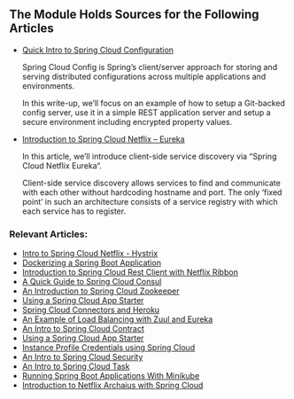 ## The Module Holds Sources for the Following Articles

- [Quick Intro to Spring Cloud Configuration](http://www.baeldung.com/spring-cloud-configuration)

   Spring Cloud Config is Spring’s client/server approach for storing and serving distributed configurations across multiple applications and environments.

   In this write-up, we’ll focus on an example of how to setup a Git-backed config server, use it in a simple REST application server and setup a secure environment including encrypted property values.

- [Introduction to Spring Cloud Netflix – Eureka](http://www.baeldung.com/spring-cloud-netflix-eureka)

  In this article, we’ll introduce client-side service discovery via “Spring Cloud Netflix Eureka“.

  Client-side service discovery allows services to find and communicate with each other without hardcoding hostname and port. The only ‘fixed point’ in such an architecture consists of a service registry with which each service has to register.

### Relevant Articles:
- [Intro to Spring Cloud Netflix - Hystrix](http://www.baeldung.com/spring-cloud-netflix-hystrix)
- [Dockerizing a Spring Boot Application](http://www.baeldung.com/dockerizing-spring-boot-application)
- [Introduction to Spring Cloud Rest Client with Netflix Ribbon](http://www.baeldung.com/spring-cloud-rest-client-with-netflix-ribbon)
- [A Quick Guide to Spring Cloud Consul](http://www.baeldung.com/spring-cloud-consul)
- [An Introduction to Spring Cloud Zookeeper](http://www.baeldung.com/spring-cloud-zookeeper)
- [Using a Spring Cloud App Starter](http://www.baeldung.com/using-a-spring-cloud-app-starter)
- [Spring Cloud Connectors and Heroku](http://www.baeldung.com/spring-cloud-heroku)
- [An Example of Load Balancing with Zuul and Eureka](http://www.baeldung.com/zuul-load-balancing)
- [An Intro to Spring Cloud Contract](http://www.baeldung.com/spring-cloud-contract)
- [Using a Spring Cloud App Starter](http://www.baeldung.com/spring-cloud-app-starter)
- [Instance Profile Credentials using Spring Cloud](http://www.baeldung.com/spring-cloud-instance-profiles)
- [An Intro to Spring Cloud Security](http://www.baeldung.com/spring-cloud-security)
- [An Intro to Spring Cloud Task](http://www.baeldung.com/spring-cloud-task) 
- [Running Spring Boot Applications With Minikube](http://www.baeldung.com/spring-boot-minikube)
- [Introduction to Netflix Archaius with Spring Cloud](https://www.baeldung.com/netflix-archaius-spring-cloud-integration)
